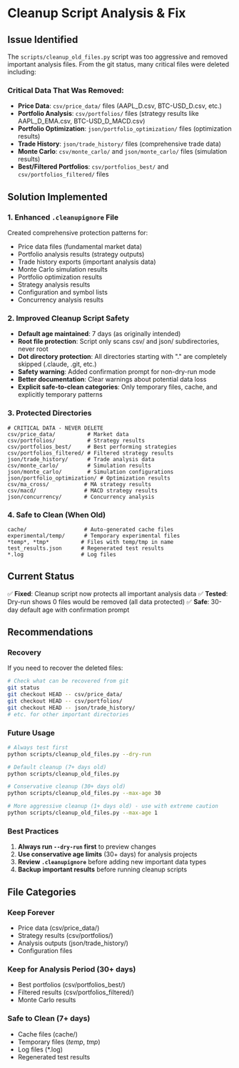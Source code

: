 # Cleanup Script Analysis & Fix

## Issue Identified

The `scripts/cleanup_old_files.py` script was too aggressive and removed important analysis files. From the git status, many critical files were deleted including:

### Critical Data That Was Removed:

- **Price Data**: `csv/price_data/` files (AAPL_D.csv, BTC-USD_D.csv, etc.)
- **Portfolio Analysis**: `csv/portfolios/` files (strategy results like AAPL_D_EMA.csv, BTC-USD_D_MACD.csv)
- **Portfolio Optimization**: `json/portfolio_optimization/` files (optimization results)
- **Trade History**: `json/trade_history/` files (comprehensive trade data)
- **Monte Carlo**: `csv/monte_carlo/` and `json/monte_carlo/` files (simulation results)
- **Best/Filtered Portfolios**: `csv/portfolios_best/` and `csv/portfolios_filtered/` files

## Solution Implemented

### 1. Enhanced `.cleanupignore` File

Created comprehensive protection patterns for:

- Price data files (fundamental market data)
- Portfolio analysis results (strategy outputs)
- Trade history exports (important analysis data)
- Monte Carlo simulation results
- Portfolio optimization results
- Strategy analysis results
- Configuration and symbol lists
- Concurrency analysis results

### 2. Improved Cleanup Script Safety

- **Default age maintained**: 7 days (as originally intended)
- **Root file protection**: Script only scans csv/ and json/ subdirectories, never root
- **Dot directory protection**: All directories starting with "." are completely skipped (.claude, .git, etc.)
- **Safety warning**: Added confirmation prompt for non-dry-run mode
- **Better documentation**: Clear warnings about potential data loss
- **Explicit safe-to-clean categories**: Only temporary files, cache, and explicitly temporary patterns

### 3. Protected Directories

```
# CRITICAL DATA - NEVER DELETE
csv/price_data/          # Market data
csv/portfolios/          # Strategy results
csv/portfolios_best/     # Best performing strategies
csv/portfolios_filtered/ # Filtered strategy results
json/trade_history/      # Trade analysis data
csv/monte_carlo/         # Simulation results
json/monte_carlo/        # Simulation configurations
json/portfolio_optimization/ # Optimization results
csv/ma_cross/           # MA strategy results
csv/macd/               # MACD strategy results
json/concurrency/       # Concurrency analysis
```

### 4. Safe to Clean (When Old)

```
cache/                  # Auto-generated cache files
experimental/temp/      # Temporary experimental files
*temp*, *tmp*          # Files with temp/tmp in name
test_results.json      # Regenerated test results
*.log                  # Log files
```

## Current Status

✅ **Fixed**: Cleanup script now protects all important analysis data
✅ **Tested**: Dry-run shows 0 files would be removed (all data protected)
✅ **Safe**: 30-day default age with confirmation prompt

## Recommendations

### Recovery

If you need to recover the deleted files:

```bash
# Check what can be recovered from git
git status
git checkout HEAD -- csv/price_data/
git checkout HEAD -- csv/portfolios/
git checkout HEAD -- json/trade_history/
# etc. for other important directories
```

### Future Usage

```bash
# Always test first
python scripts/cleanup_old_files.py --dry-run

# Default cleanup (7+ days old)
python scripts/cleanup_old_files.py

# Conservative cleanup (30+ days old)
python scripts/cleanup_old_files.py --max-age 30

# More aggressive cleanup (1+ days old) - use with extreme caution
python scripts/cleanup_old_files.py --max-age 1
```

### Best Practices

1. **Always run `--dry-run` first** to preview changes
2. **Use conservative age limits** (30+ days) for analysis projects
3. **Review `.cleanupignore`** before adding new important data types
4. **Backup important results** before running cleanup scripts

## File Categories

### Keep Forever

- Price data (csv/price_data/)
- Strategy results (csv/portfolios/)
- Analysis outputs (json/trade_history/)
- Configuration files

### Keep for Analysis Period (30+ days)

- Best portfolios (csv/portfolios_best/)
- Filtered results (csv/portfolios_filtered/)
- Monte Carlo results

### Safe to Clean (7+ days)

- Cache files (cache/)
- Temporary files (_temp_, _tmp_)
- Log files (\*.log)
- Regenerated test results
